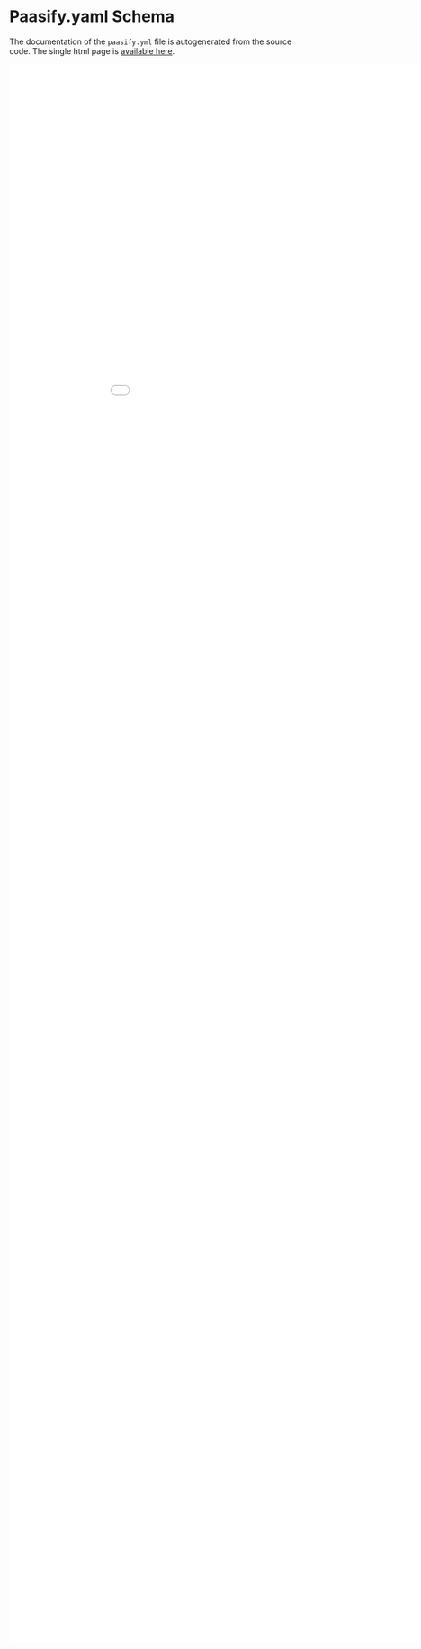 # Paasify.yaml Schema

The documentation of the `paasify.yml` file is autogenerated from the source code. The single
html page is <a href="/schema_doc/paasify_yml_schema.html" target="_blank">available here</a>.

<iframe scrolling="yes" src="/paasify_apidoc/paasify_yml_schema.html" style="width: 100vw; height: 70vh; overflow: auto; border: 0px;">
</iframe>

[//]: # (--8<-- "src/schema_doc/paasify_yml_schema.html")

